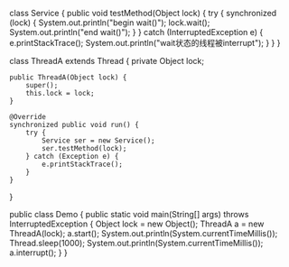 class Service {
    public void testMethod(Object lock) {
        try {
            synchronized (lock) {
                System.out.println("begin wait()");
                lock.wait();
                System.out.println("end wait()");
            }
        } catch (InterruptedException e) {
            e.printStackTrace();
            System.out.println("wait状态的线程被interrupt");
        }
    }
}

class ThreadA extends Thread {
    private Object lock;

    public ThreadA(Object lock) {
        super();
        this.lock = lock;
    }

    @Override
    synchronized public void run() {
        try {
            Service ser = new Service();
            ser.testMethod(lock);
        } catch (Exception e) {
            e.printStackTrace();
        }
    }

}

public class Demo {
    public static void main(String[] args) throws InterruptedException {
        Object lock = new Object();
        ThreadA a = new ThreadA(lock);
        a.start();
		System.out.println(System.currentTimeMillis());
        Thread.sleep(1000);
		System.out.println(System.currentTimeMillis());
        a.interrupt();
    }
}
